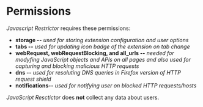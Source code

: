 <!--
SPDX-FileCopyrightText: 2019 Libor Polcak <polcak@fit.vutbr.cz>
SPDX-License-Identifier: GPL-3.0-or-later
-->

# Permissions

*Javascript Restrictor* requires these permissions:
 * **storage --** *used for storing extension configuration and user options*
 * **tabs --** *used for updating icon badge of the extension on tab change*
 * **webRequest, webRequestBlocking, and all_urls --** *needed for modyfing JavaScript objects and APIs on all pages and also used for capturing and blocking malicious HTTP requests*
 * **dns --** *used for resoluting DNS queries in Firefox version of HTTP request shield*
 * **notifications--** *used for notifying user on blocked HTTP requests/hosts*

*JavaScript Resctictor* does **not** collect any data about users.

